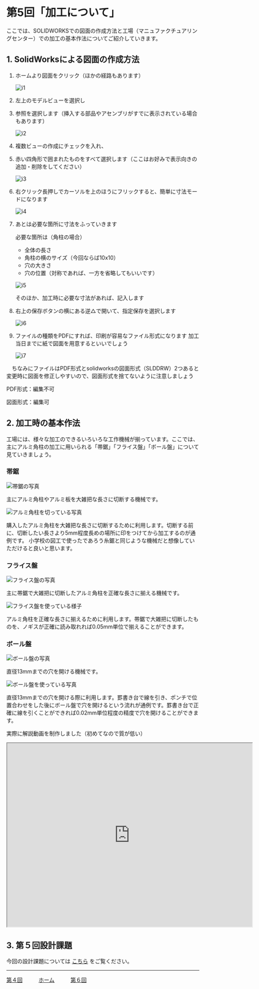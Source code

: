 # 第5回「加工について」

ここでは、SOLIDWORKSでの図面の作成方法と工場（マニュファクチュアリングセンター）での加工の基本作法についてご紹介していきます。

## 1. SolidWorksによる図面の作成方法
1. ホームより図面をクリック（ほかの経路もあります）

   ![i1](./img/i1.png)

2. 左上のモデルビューを選択し

3. 参照を選択します（挿入する部品やアセンブリがすでに表示されている場合もあります）

   ![i2](./img/i2.png)

4. 複数ビューの作成にチェックを入れ、

5. 赤い四角形で囲まれたものをすべて選択します（ここはお好みで表示向きの追加・削除をしてください）

   ![i3](./img/i3.png)

6. 右クリック長押しでカーソルを上のほうにフリックすると、簡単に寸法モードになります

   ![i4](./img/i4.png)

7. あとは必要な箇所に寸法をふっていきます

   必要な箇所は（角柱の場合）

   * 全体の長さ
   * 角柱の横のサイズ（今回ならば10x10）
   * 穴の大きさ
   * 穴の位置（対称であれば、一方を省略してもいいです）
   
   ![i5](./img/i5.png)

   そのほか、加工時に必要な寸法があれば、記入します

8. 右上の保存ボタンの横にある逆△で開いて、指定保存を選択します

   ![i6](./img/i6.png)

9. ファイルの種類をPDFにすれば、印刷が容易なファイル形式になります
   加工当日までに紙で図面を用意するといいでしょう
   
      ![i7](./img/i7.png)

　ちなみにファイルはPDF形式とsolidworksの図面形式（SLDDRW）2つあると変更時に図面を修正しやすいので、図面形式を捨てないように注意しましょう

PDF形式：編集不可

図面形式：編集可

## 2. 加工時の基本作法
工場には、様々な加工のできるいろいろな工作機械が揃っています。ここでは、主にアルミ角柱の加工に用いられる「帯鋸」「フライス盤」「ボール盤」について見ていきましょう。

### 帯鋸
![帯鋸の写真](./img/97D7F7C9-663E-4D5C-BE9F-6D95FAF43B71.jpeg)

主にアルミ角柱やアルミ板を大雑把な長さに切断する機械です。

![アルミ角柱を切っている写真](./img/IMG_4513.jpeg)

購入したアルミ角柱を大雑把な長さに切断するために利用します。切断する前に、切断したい長さより5mm程度長めの場所に印をつけてから加工するのが通例です。
小学校の図工で使ったであろう糸鋸と同じような機械だと想像していただけると良いと思います。

### フライス盤
![フライス盤の写真](./img/9814EDCD-8F20-442D-90A4-8A94FF94D856.jpeg)

主に帯鋸で大雑把に切断したアルミ角柱を正確な長さに揃える機械です。

![フライス盤を使っている様子](./img/IMG_4514.jpeg)

アルミ角柱を正確な長さに揃えるために利用します。帯鋸で大雑把に切断したものを、ノギスが正確に読み取れれば0.05mm単位で揃えることができます。

### ボール盤
![ボール盤の写真](./img/A6E462FB-ED67-4E8E-A0EA-B2CB0CBA6F8A.jpeg)

直径13mmまでの穴を開ける機械です。

![ボール盤を使っている写真](./img/C3420831-31C9-4482-A376-7E94184211B2.jpeg)

直径13mmまでの穴を開ける際に利用します。罫書き台で線を引き、ポンチで位置合わせをした後にボール盤で穴を開けるという流れが通例です。罫書き台で正確に線を引くことができれば0.02mm単位程度の精度で穴を開けることができます。

実際に解説動画を制作しました（初めてなので質が低い）

<iframe src="https://drive.google.com/file/d/1VT8coQHQ2b63Rgq0zXitO6EZzDAzXCQO/preview" width="640" height="480" allow="autoplay"></iframe>

## 3. 第５回設計課題
今回の設計課題については [こちら](exercise_5.md) をご覧ください。

---

[第４回](main-mecha_2.md)　　　[ホーム](index.md)　　　[第６回](Lecture6.md)